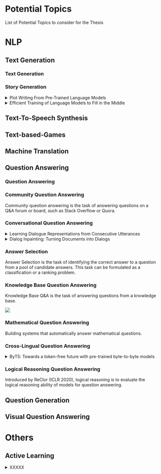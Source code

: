# Potential Topics

List of Potential Topics to consider for the Thesis

# NLP
## Text Generation

### Text Generation

### Story Generation

<details><summary>Plot Writing From Pre-Trained Language Models</summary><p>

**Abstract** - Pre-trained language models (PLMs) fail to generate long-form narrative text because they do not consider global structure. As a result, the generated  texts are often incohesive, repetitive, or lack content. Recent work in story generation reintroduced explicit content planning in the form of prompts, keywords, or semantic frames. Trained on large parallel corpora, these models can generate more logical event sequences and thus more contentful stories. However, these intermediate epresentations are often not in natural language and cannot be utilized by PLMs without fine-tuning. We propose generating story plots using offthe-shelf PLMs while maintaining the benefit of content planning to generate cohesive and contentful stories. Our proposed method, SCRATCHPLOT, first prompts a PLM to compose a content plan. Then, we generate the story’s body and ending conditioned on the content plan. Furthermore, we take a generate-and-rank approach by using additional PLMs to rank the generated (story, ending) pairs. We benchmark our method with various baselines and achieved superior results in both human and automatic evaluation 1.

**Link** - https://paperswithcode.com/paper/plot-writing-from-pre-trained-language-models-1
</p></details>

<details><summary>Efficient Training of Language Models to Fill in the Middle</summary><p>

**Abstract** - We show that autoregressive language models can learn to infill text after we apply a straightforward transformation to the dataset, which simply moves a span of text from the middle of a document to its end. While this data augmentation has garnered much interest in recent years, we provide extensive evidence that training models with a large fraction of data transformed in this way does not harm the original left-to-right generative capability, as measured by perplexity and sampling evaluations across a wide range of scales. Given the usefulness, simplicity, and efficiency of training models to fill-in-the-middle (FIM), we suggest that future autoregressive language models be trained with FIM by default. To this end, we run a series of ablations on key hyperparameters, such as the data transformation frequency, the structure of the transformation, and the method of selecting the infill span. We use these ablations to prescribe strong default settings and best practices to train FIM models. We have released our best infilling model trained with best practices in our API, and release our infilling benchmarks to aid future research. 

**Link** - https://arxiv.org/abs/2207.14255
</p></details>

## Text-To-Speech Synthesis

## Text-based-Games

## Machine Translation

## Question Answering

### Question Answering

### Community Question Answering

Community question answering is the task of answering questions on a Q&A forum or board, such as Stack Overflow or Quora.

### Conversational Question Answering

<details><summary>Learning Dialogue Representations from Consecutive Utterances</summary><p>

**Abstract** - Learning high-quality dialogue representations is essential for solving a variety of dialogue-oriented tasks, especially considering that dialogue systems often suffer from data scarcity. In this paper, we introduce Dialogue Sentence Embedding (DSE), a self-supervised contrastive learning method that learns effective dialogue representations suitable for a wide range of dialogue tasks. DSE learns from dialogues by taking consecutive utterances of the same dialogue as positive pairs for contrastive learning. Despite its simplicity, DSE achieves significantly better representation capability than other dialogue representation and universal sentence representation models. We evaluate DSE on five downstream dialogue tasks that examine dialogue representation at different semantic granularities. Experiments in few-shot and zero-shot settings show that DSE outperforms baselines by a large margin. For example, it achieves 13% average performance improvement over the strongest unsupervised baseline in 1-shot intent classification on 6 datasets. We also provide analyses on the benefits and limitations of our model. 

**Link** - https://paperswithcode.com/paper/learning-dialogue-representations-from
</p></details>

<details><summary>Dialog Inpainting: Turning Documents into Dialogs</summary><p>

**Abstract** - Many important questions (e.g. "How to eat healthier?") require conversation to establish context and explore in depth. However, conversational question answering (ConvQA) systems have long been stymied by scarce training data that is expensive to collect. To address this problem, we propose a new technique for synthetically generating diverse and high-quality dialog data: dialog inpainting. Our approach takes the text of any document and transforms it into a two-person dialog between the writer and an imagined reader: we treat sentences from the article as utterances spoken by the writer, and then use a dialog inpainter to predict what the imagined reader asked or said in between each of the writer's utterances. By applying this approach to passages from Wikipedia and the web, we produce WikiDialog and WebDialog, two datasets totalling 19 million diverse information-seeking dialogs -- 1,000x larger than the largest existing ConvQA dataset. Furthermore, human raters judge the answer adequacy and conversationality of WikiDialog to be as good or better than existing manually-collected datasets. Using our inpainted data to pre-train ConvQA retrieval systems, we significantly advance state-of-the-art across three benchmarks (QReCC, OR-QuAC, TREC CAsT) yielding up to 40% relative gains on standard evaluation metrics. 

**Link** - https://paperswithcode.com/paper/dialog-inpainting-turning-documents-into
</p></details>

### Answer Selection

Answer Selection is the task of identifying the correct answer to a question from a pool of candidate answers. This task can be formulated as a classification or a ranking problem.

### Knowledge Base Question Answering

Knowledge Base Q&A is the task of answering questions from a knowledge base.

![](https://production-media.paperswithcode.com/thumbnails/task/task-0000000172-35d6c9b2.jpg)

### Mathematical Question Answering

Building systems that automatically answer mathematical questions.

### Cross-Lingual Question Answering

<details><summary>ByT5: Towards a token-free future with pre-trained byte-to-byte models </summary><p>

**Abstract** - Most widely-used pre-trained language models operate on sequences of tokens corresponding to word or subword units. By comparison, token-free models that operate directly on raw text (bytes or characters) have many benefits: they can process text in any language out of the box, they are more robust to noise, and they minimize technical debt by removing complex and error-prone text preprocessing pipelines. Since byte or character sequences are longer than token sequences, past work on token-free models has often introduced new model architectures designed to amortize the cost of operating directly on raw text. In this paper, we show that a standard Transformer architecture can be used with minimal modifications to process byte sequences. We characterize the trade-offs in terms of parameter count, training FLOPs, and inference speed, and show that byte-level models are competitive with their token-level counterparts. We also demonstrate that byte-level models are significantly more robust to noise and perform better on tasks that are sensitive to spelling and pronunciation. As part of our contribution, we release a new set of pre-trained byte-level Transformer models based on the T5 architecture, as well as all code and data used in our experiments. 

**Link** - https://paperswithcode.com/paper/byt5-towards-a-token-free-future-with-pre
</p></details>

### Logical Reasoning Question Answering

Introduced by ReClor (ICLR 2020), logical reasoning is to evaluate the logical reasoning ability of models for question answering.

## Question Generation

## Visual Question Answering



# Others
## Active Learning



<details><summary>XXXXX</summary><p>

**Abstract** - XXXXX

**Link** - XXXXX
</p></details>
